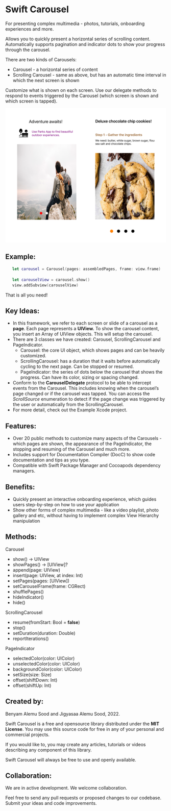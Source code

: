 # Swift Carousel

For presenting complex multimedia - photos, tutorials, onboarding experiences and more.

Allows you to quickly present a horizontal series of scrolling content. Automatically supports pagination and indicator dots to show your progress through the carousel.

There are two kinds of Carousels:
* Carousel - a horizontal series of content
* Scrolling Carousel - same as above, but has an automatic time interval in which the next screen is shown

Customize what is shown on each screen. Use our delegate methods to respond to events triggered by the Carousel (which screen is shown and which screen is tapped).


![Image examples of two Carousels](https://github.com/sivx76/Swift-Carousel/blob/main/Other/Screenshots/Collection.png)


## Example:
``` swift
   let carousel = Carousel(pages: assembledPages, frame: view.frame)
 
   let carouselView = carousel.show()
   view.addSubview(carouselView)
```


That is all you need!


## Key Ideas:
* In this framework, we refer to each screen or slide of a carousel as a **page**. Each page represents a **UIView.** To show the carousel content, you insert an Array of UIView objects. This will setup the carousel.
* There are 3 classes we have created: Carousel, ScrollingCarousel and PageIndicator.
	* Carousel: the core UI object, which shows pages and can be heavily customized.
	* ScrollingCarousel: has a duration that it waits before automatically cycling to the next page. Can be stopped or resumed.
	* PageIndicator: the series of dots below the carousel that shows the progress. Can have its color, sizing or spacing changed.
* Conform to the **CarouselDelegate** protocol to be able to intercept events from the Carousel. This includes knowing when the carousel’s page changed or if the carousel was tapped. You can access the *ScrollSource* enumeration to detect if the page change was triggered by the user or automatically from the ScrollingCarousel.
* For more detail, check out the Example Xcode project.



## Features:
* Over 20 public methods to customize many aspects of the Carousels - which pages are shown, the appearance of the PageIndicator, the stopping and resuming of the Carousel and much more.
* Includes support for Documentation Compiler (DocC) to show code documentation and tips as you type.
* Compatible with Swift Package Manager and Cocoapods dependency managers.



## Benefits:
* Quickly present an interactive onboarding experience, which guides users step-by-step on how to use your application
* Show other forms of complex multimedia - like a video playlist, photo gallery and etc, without having to implement complex View Hierarchy manipulation


## Methods:
Carousel
* show() -> UIView
* showPages() -> [UIView]?
* append(page: UIView)
* insert(page: UIView, at index: Int)
* setPages(pages: [UIView])
* setCarouselFrame(frame: CGRect)
* shufflePages()
* hideIndicator()
* hide()


ScrollingCarousel
* resume(fromStart: Bool = **false**)
* stop()
* setDuration(duration: Double)
* reportIterations()

PageIndicator
* selectedColor(color: UIColor)
* unselectedColor(color: UIColor)
* backgroundColor(color: UIColor)
* setSize(size: Size)
* offset(shiftDown: Int)
* offset(shiftUp: Int)






## Created by:
Benyam Alemu Sood and Jigyasaa Alemu Sood, 2022.

Swift Carousel is a free and opensource library distributed under the **MIT License**. You may use this source code for free in any of your personal and commercial projects. 

If you would like to, you may create any articles, tutorials or videos describing any component of this library.

Swift Carousel will always be free to use and openly available.



## Collaboration:
We are in active development. We welcome collaboration.

Feel free to send any pull requests or proposed changes to our codebase. Submit your ideas and code improvements.

